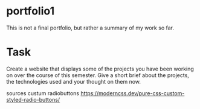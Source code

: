 # portfolio1
This is not a final portfolio, but rather a summary of my work so far. 

# Task
Create a website that displays some of the projects you have been working on over the course of this semester. Give a short brief about the projects, the technologies used and your thought on them now. 


sources
custum radiobuttons
https://moderncss.dev/pure-css-custom-styled-radio-buttons/
